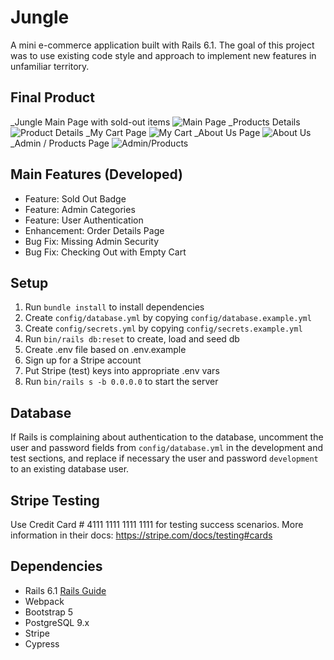 # Jungle

A mini e-commerce application built with Rails 6.1. The goal of this project was to use existing code style and approach to implement new features in unfamiliar territory.

## Final Product

_Jungle Main Page with sold-out items
![Main Page](./docs/Main_Page.png) 
_Products Details
![Product Details](./docs/Product_Details.png)
_My Cart Page 
![My Cart](./docs/My_Cart.png)
_About Us Page 
![About Us](./docs/About_Us.png)
_Admin / Products Page 
![Admin/Products](./docs/Admin_Product.png)
## Main Features (Developed)

- Feature: Sold Out Badge
- Feature: Admin Categories
- Feature: User Authentication
- Enhancement: Order Details Page
- Bug Fix: Missing Admin Security
- Bug Fix: Checking Out with Empty Cart

## Setup

1. Run `bundle install` to install dependencies
2. Create `config/database.yml` by copying `config/database.example.yml`
3. Create `config/secrets.yml` by copying `config/secrets.example.yml`
4. Run `bin/rails db:reset` to create, load and seed db
5. Create .env file based on .env.example
6. Sign up for a Stripe account
7. Put Stripe (test) keys into appropriate .env vars
8. Run `bin/rails s -b 0.0.0.0` to start the server

## Database

If Rails is complaining about authentication to the database, uncomment the user and password fields from `config/database.yml` in the development and test sections, and replace if necessary the user and password `development` to an existing database user.
## Stripe Testing

Use Credit Card # 4111 1111 1111 1111 for testing success scenarios.
More information in their docs: <https://stripe.com/docs/testing#cards>
## Dependencies

- Rails 6.1 [Rails Guide](http://guides.rubyonrails.org/v6.1/)
- Webpack
- Bootstrap 5
- PostgreSQL 9.x
- Stripe
- Cypress